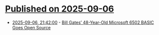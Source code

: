 # [Published on 2025-09-06](index.md)

* [2025-09-06, 21:42:00](https://soylentnews.org/article.pl?sid=25/09/05/0544216&from=rss) - [Bill Gates’ 48-Year-Old Microsoft 6502 BASIC Goes Open Source](https://soylentnews.org/article.pl?sid=25/09/05/0544216&from=rss)

